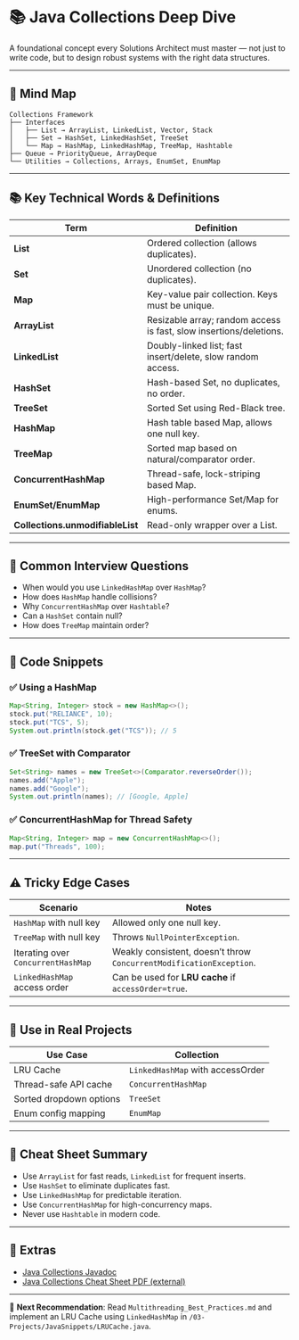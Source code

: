 # 📚 Java Collections Deep Dive

A foundational concept every Solutions Architect must master — not just to write code, but to design robust systems with the right data structures.

---

## 🧠 Mind Map

```
Collections Framework
├── Interfaces
│   ├── List → ArrayList, LinkedList, Vector, Stack
│   ├── Set → HashSet, LinkedHashSet, TreeSet
│   └── Map → HashMap, LinkedHashMap, TreeMap, Hashtable
├── Queue → PriorityQueue, ArrayDeque
└── Utilities → Collections, Arrays, EnumSet, EnumMap
```

---

## 📚 Key Technical Words & Definitions

| Term | Definition |
|------|------------|
| **List** | Ordered collection (allows duplicates). |
| **Set** | Unordered collection (no duplicates). |
| **Map** | Key-value pair collection. Keys must be unique. |
| **ArrayList** | Resizable array; random access is fast, slow insertions/deletions. |
| **LinkedList** | Doubly-linked list; fast insert/delete, slow random access. |
| **HashSet** | Hash-based Set, no duplicates, no order. |
| **TreeSet** | Sorted Set using Red-Black tree. |
| **HashMap** | Hash table based Map, allows one null key. |
| **TreeMap** | Sorted map based on natural/comparator order. |
| **ConcurrentHashMap** | Thread-safe, lock-striping based Map. |
| **EnumSet/EnumMap** | High-performance Set/Map for enums. |
| **Collections.unmodifiableList** | Read-only wrapper over a List. |

---

## 🔎 Common Interview Questions

- When would you use `LinkedHashMap` over `HashMap`?
- How does `HashMap` handle collisions?
- Why `ConcurrentHashMap` over `Hashtable`?
- Can a `HashSet` contain null?
- How does `TreeMap` maintain order?

---

## 🧪 Code Snippets

### ✅ Using a HashMap
```java
Map<String, Integer> stock = new HashMap<>();
stock.put("RELIANCE", 10);
stock.put("TCS", 5);
System.out.println(stock.get("TCS")); // 5
```

### ✅ TreeSet with Comparator
```java
Set<String> names = new TreeSet<>(Comparator.reverseOrder());
names.add("Apple");
names.add("Google");
System.out.println(names); // [Google, Apple]
```

### ✅ ConcurrentHashMap for Thread Safety
```java
Map<String, Integer> map = new ConcurrentHashMap<>();
map.put("Threads", 100);
```

---

## ⚠️ Tricky Edge Cases

| Scenario | Notes |
|----------|-------|
| `HashMap` with null key | Allowed only one null key. |
| `TreeMap` with null key | Throws `NullPointerException`. |
| Iterating over `ConcurrentHashMap` | Weakly consistent, doesn’t throw `ConcurrentModificationException`. |
| `LinkedHashMap` access order | Can be used for **LRU cache** if `accessOrder=true`. |

---

## 🎯 Use in Real Projects

| Use Case | Collection |
|----------|------------|
| LRU Cache | `LinkedHashMap` with accessOrder |
| Thread-safe API cache | `ConcurrentHashMap` |
| Sorted dropdown options | `TreeSet` |
| Enum config mapping | `EnumMap` |

---

## 📘 Cheat Sheet Summary

- Use `ArrayList` for fast reads, `LinkedList` for frequent inserts.
- Use `HashSet` to eliminate duplicates fast.
- Use `LinkedHashMap` for predictable iteration.
- Use `ConcurrentHashMap` for high-concurrency maps.
- Never use `Hashtable` in modern code.

---

## 🔗 Extras

- [Java Collections Javadoc](https://docs.oracle.com/javase/8/docs/technotes/guides/collections/overview.html)
- [Java Collections Cheat Sheet PDF (external)](https://cheatography.com/hans/cheat-sheets/java-collections/)

---

📌 **Next Recommendation**: Read `Multithreading_Best_Practices.md` and implement an LRU Cache using `LinkedHashMap` in `/03-Projects/JavaSnippets/LRUCache.java`.

```

